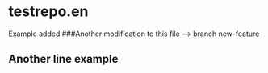 # testrepo.en
Example added
###Another modification to this file --> branch new-feature
## Another line example
